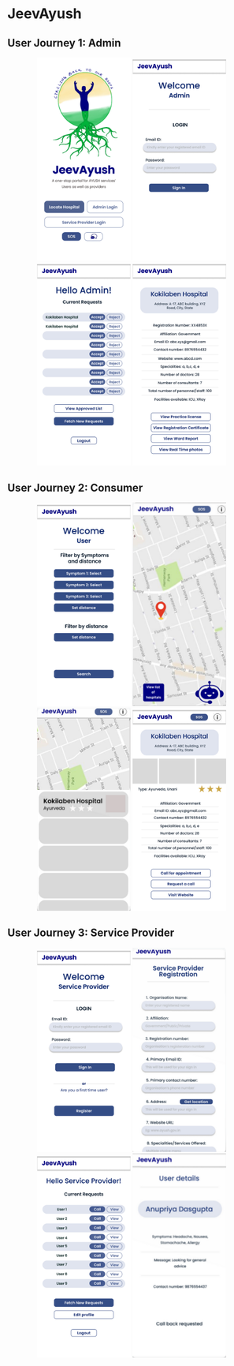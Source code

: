 # JeevAyush

## User Journey 1: Admin ##

<p align="center">
  <img src="/home1.jpg" width="190" />
  <img src="/admin login.jpg" width="190" /> 
   <img src="/Admin.jpg" width="190" />
  <img src="/Admin_ Hospital 1 view.jpg" width="190" /> 
  
</p>

## User Journey 2: Consumer ##

<p align="center">
 
  <img src="/user filter.jpg" width="190" />
  <img src="/display_map.png" width="190" />
  <img src="/hospital_list.png" width="190" />
  <img src="/Single hospital from list.jpg" width="190" />
  
</p>

## User Journey 3: Service Provider ##

<p align="center">
<img src="/Hospital 1.jpg" width="190" />
  <img src="/hospital_registration.png" width="190" />
  <!---<img src="/Post registration msg.jpg" width="190" />-->
  <img src="/Hospital after sign in.jpg" width="190" />
  <img src="/user_info.png" width="190" />
  
</p>
